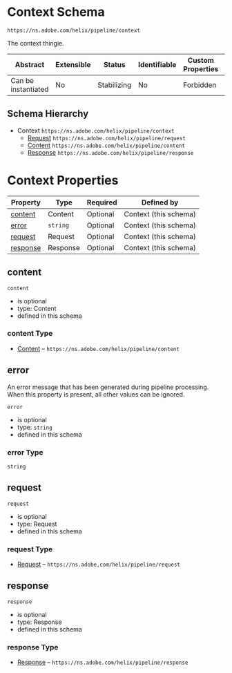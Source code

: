 
# Context Schema

```
https://ns.adobe.com/helix/pipeline/context
```

The context thingie.

| Abstract | Extensible | Status | Identifiable | Custom Properties | Additional Properties | Defined In |
|----------|------------|--------|--------------|-------------------|-----------------------|------------|
| Can be instantiated | No | Stabilizing | No | Forbidden | Forbidden | [context.schema.json](context.schema.json) |
## Schema Hierarchy

* Context `https://ns.adobe.com/helix/pipeline/context`
  * [Request](request.schema.md) `https://ns.adobe.com/helix/pipeline/request`
  * [Content](content.schema.md) `https://ns.adobe.com/helix/pipeline/content`
  * [Response](response.schema.md) `https://ns.adobe.com/helix/pipeline/response`


# Context Properties

| Property | Type | Required | Defined by |
|----------|------|----------|------------|
| [content](#content) | Content | Optional | Context (this schema) |
| [error](#error) | `string` | Optional | Context (this schema) |
| [request](#request) | Request | Optional | Context (this schema) |
| [response](#response) | Response | Optional | Context (this schema) |

## content


`content`
* is optional
* type: Content
* defined in this schema

### content Type


* [Content](content.schema.md) – `https://ns.adobe.com/helix/pipeline/content`





## error

An error message that has been generated during pipeline processing.
When this property is present, all other values can be ignored.

`error`
* is optional
* type: `string`
* defined in this schema

### error Type


`string`






## request


`request`
* is optional
* type: Request
* defined in this schema

### request Type


* [Request](request.schema.md) – `https://ns.adobe.com/helix/pipeline/request`





## response


`response`
* is optional
* type: Response
* defined in this schema

### response Type


* [Response](response.schema.md) – `https://ns.adobe.com/helix/pipeline/response`




